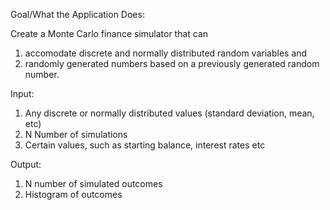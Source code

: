 Goal/What the Application Does:

Create a Monte Carlo finance simulator that can
1. accomodate discrete and normally distributed random variables and 
2. randomly generated numbers based on a previously generated random number.

Input:
1. Any discrete or normally distributed values (standard deviation, mean, etc)
2. N Number of simulations
3. Certain values, such as starting balance, interest rates etc

Output:
1. N number of simulated outcomes
2. Histogram of outcomes
